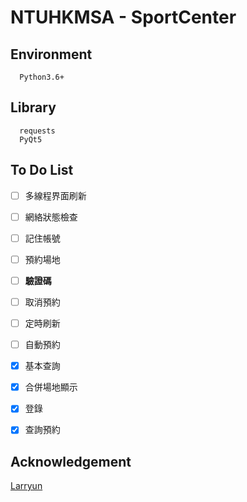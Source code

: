 # NTUHKMSA - SportCenter


## Environment
```
  Python3.6+
```


## Library
```
  requests
  PyQt5
```

## To Do List
* [ ]  多線程界面刷新
* [ ]  網絡狀態檢查
* [ ]  記住帳號
* [ ]  預約場地
* [ ]  **驗證碼**
* [ ]  取消預約
* [ ]  定時刷新
* [ ]  自動預約
* [x]  基本查詢
* [x]  合併場地顯示
* [x]  登錄
* [x]  查詢預約


## Acknowledgement
[Larryun](https://github.com/Larryun)
